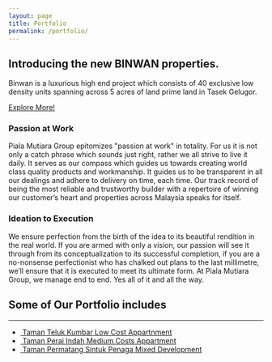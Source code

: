 ```yaml
---
layout: page
title: Portfolio
permalink: /portfolio/
---
```


<section class="page-header custom-product">
   <div class="container">
      <div class="row">
         <div class="col-sm-7">
            <h1>Introducing the new <strong>BINWAN properties</strong>.</h1>
            <p class="lead">Binwan is a luxurious high end project which consists of 40 exclusive low density units spanning across 5 acres of land prime land in Tasek Gelugor.</p>
            <a href="{{ site.baseurl }}/binwan" class="btn btn-default btn-lg mb-xl">Explore More!</a> <span class="arrow hlt" style="top: 10px;"></span>
         </div>
         <!-- <div class="col-sm-5">
            <img class="pull-right responsive" alt="" src="img/custom-header.png">
         </div> -->
      </div>
   </div>
</section>
<div class="container">
   <!-- <h2><strong>Our</strong> Portfolio</h2>
   <p>The Contracts business at Piala Mutiara Group boasts of an expansive portfolio of worth RM101 million.</p> -->
   <h3 class="heading-primary extra-margin">Passion at Work</h3>
   <p>Piala Mutiara Group epitomizes "passion at work" in totality. For us it is not only a catch phrase which sounds just right, rather we all strive to live it daily. It serves as our compass which guides us towards creating world class quality products and workmanship. It guides us to be transparent in all our dealings and adhere to delivery on time, each time.
Our track record of being the most reliable and trustworthy builder with a repertoire of winning our customer’s heart and properties across Malaysia speaks for itself.
</p>
<h3 class="heading-primary">Ideation to Execution</h3>
<p>We ensure perfection from the birth of the idea to its beautiful rendition in the real world. If you are armed with only a vision, our passion will see it through from its conceptualization to its successful completion, if you are a no-nonsense perfectionist who has chalked out plans to the last millimetre, we’ll ensure that it is executed to meet its ultimate form. At Piala Mutiara Group, we manage end to end. Yes all of it and all the way.</p>
<h2><strong>Some of Our</strong> Portfolio includes</h2>
<div class="container">
        <hr>
        <div class="row">
          <ul class="portfolio-list sort-destination" data-sort-id="portfolio">
            <li class="col-md-4 col-sm-6 col-xs-12 isotope-item websites">
              <div class="portfolio-item">
                <a href="{{ site.baseurl }}/ttk">
                  <span class="thumb-info">
                    <span class="thumb-info-wrapper">
                      <img src="{{ site.baseurl }}/asset/images/ttk/ttk_thumb.jpg"  class="img-responsive" alt="">
                      <span class="thumb-info-title">
                        <span class="thumb-info-inner">Taman Teluk Kumbar</span>
                        <span class="thumb-info-type">Low Cost Appartnment</span>
                      </span>
                      <span class="thumb-info-action">
                        <span class="thumb-info-action-icon"><i class="fa fa-link"></i></span>
                      </span>
                    </span>
                  </span>
                </a>
              </div>
            </li>
            <li class="col-md-4 col-sm-6 col-xs-12 isotope-item websites">
              <div class="portfolio-item">
                <a href="{{ site.baseurl }}/tpi">
                  <span class="thumb-info">
                    <span class="thumb-info-wrapper">
                      <img src="{{ site.baseurl }}/asset/images/tpi/tpi_thumb.jpg" class="img-responsive" alt="">
                      <span class="thumb-info-title">
                        <span class="thumb-info-inner">Taman Perai Indah</span>
                        <span class="thumb-info-type">Medium Costs Appartment</span>
                      </span>
                      <span class="thumb-info-action">
                        <span class="thumb-info-action-icon"><i class="fa fa-link"></i></span>
                      </span>
                    </span>
                  </span>
                </a>
              </div>
            </li>
            <li class="col-md-4 col-sm-6 col-xs-12 isotope-item logos">
              <div class="portfolio-item">
                <a href="{{ site.baseurl }}/tps">
                  <span class="thumb-info">
                    <span class="thumb-info-wrapper">
                      <img src="{{ site.baseurl }}/asset/images/tpi/tpi_thumb.jpg" class="img-responsive" alt="">
                      <span class="thumb-info-title">
                        <span class="thumb-info-inner">Taman Permatang Sintuk Penaga</span>
                        <span class="thumb-info-type">Mixed Development</span>
                      </span>
                      <span class="thumb-info-action">
                        <span class="thumb-info-action-icon"><i class="fa fa-link"></i></span>
                      </span>
                    </span>
                  </span>
                </a>
              </div>
            </li>
          </ul>
        </div>
      </div>
</div>
